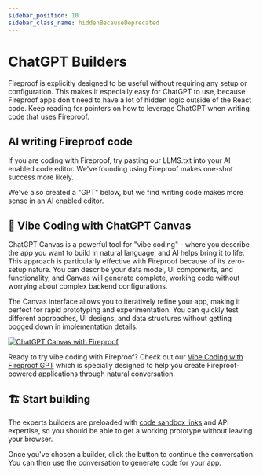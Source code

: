 ```yaml
---
sidebar_position: 10
sidebar_class_name: hiddenBecauseDeprecated
---
```


# ChatGPT Builders

Fireproof is explicitly designed to be useful without requiring any setup or configuration. This makes it especially easy for ChatGPT to use, because Fireproof apps don't need to have a lot of hidden logic outside of the React code. Keep reading for pointers on how to leverage ChatGPT when writing code that uses Fireproof.

## AI writing Fireproof code

If you are coding with Fireproof, try pasting our LLMS.txt into your AI enabled code editor. We've founding using  Fireproof makes one-shot success more likely.

We've also created a "GPT" below, but we find writing code makes more sense in an AI enabled editor.

## 🎨 Vibe Coding with ChatGPT Canvas

ChatGPT Canvas is a powerful tool for "vibe coding" - where you describe the app you want to build in natural language, and AI helps bring it to life. This approach is particularly effective with Fireproof because of its zero-setup nature. You can describe your data model, UI components, and functionality, and Canvas will generate complete, working code without worrying about complex backend configurations.

The Canvas interface allows you to iteratively refine your app, making it perfect for rapid prototyping and experimentation. You can quickly test different approaches, UI designs, and data structures without getting bogged down in implementation details.

[![ChatGPT Canvas with Fireproof](./img/chatgpt.png)](https://chatgpt.com/g/g-67bd0ebe210081918561667c08662d03-vibe-coding-with-fireproof)

Ready to try vibe coding with Fireproof? Check out our [Vibe Coding with Fireproof GPT](https://chatgpt.com/g/g-67bd0ebe210081918561667c08662d03-vibe-coding-with-fireproof) which is specially designed to help you create Fireproof-powered applications through natural conversation.

## 🏗 Start building

The experts builders are preloaded with [code sandbox links](https://codesandbox.io/s/fireproof-react-antd-f6zbi7?file=/src/App.tsx) and API expertise, so you should be able to get a working prototype without leaving your browser.

Once you've chosen a builder, click the button to continue the conversation. You can then use the conversation to generate code for your app.
